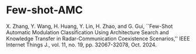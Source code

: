 # Few-shot-AMC
X. Zhang, Y. Wang, H. Huang, Y. Lin, H. Zhao, and G. Gui, ``Few-Shot Automatic Modulation Classification Using Architecture Search and Knowledge Transfer in Radar-Communication Coexistence Scenarios,'' IEEE Internet Things J., vol. 11, no. 19, pp. 32067-32078, Oct. 2024.
